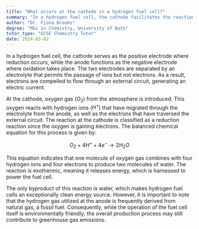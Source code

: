 ```yaml
---
title: "What occurs at the cathode in a hydrogen fuel cell?"
summary: "In a hydrogen fuel cell, the cathode facilitates the reaction of oxygen gas with hydrogen ions and electrons, resulting in the production of water."
author: "Dr. Fiona Brooks"
degree: "MSc in Chemistry, University of Bath"
tutor_type: "GCSE Chemistry Tutor"
date: 2024-03-02
---
```


In a hydrogen fuel cell, the cathode serves as the positive electrode where reduction occurs, while the anode functions as the negative electrode where oxidation takes place. The two electrodes are separated by an electrolyte that permits the passage of ions but not electrons. As a result, electrons are compelled to flow through an external circuit, generating an electric current.

At the cathode, oxygen gas ($O_2$) from the atmosphere is introduced. This oxygen reacts with hydrogen ions ($H^+$) that have migrated through the electrolyte from the anode, as well as the electrons that have traversed the external circuit. The reaction at the cathode is classified as a reduction reaction since the oxygen is gaining electrons. The balanced chemical equation for this process is given by:

$$
O_2 + 4H^+ + 4e^- \rightarrow 2H_2O
$$

This equation indicates that one molecule of oxygen gas combines with four hydrogen ions and four electrons to produce two molecules of water. The reaction is exothermic, meaning it releases energy, which is harnessed to power the fuel cell.

The only byproduct of this reaction is water, which makes hydrogen fuel cells an exceptionally clean energy source. However, it is important to note that the hydrogen gas utilized at the anode is frequently derived from natural gas, a fossil fuel. Consequently, while the operation of the fuel cell itself is environmentally friendly, the overall production process may still contribute to greenhouse gas emissions.
    